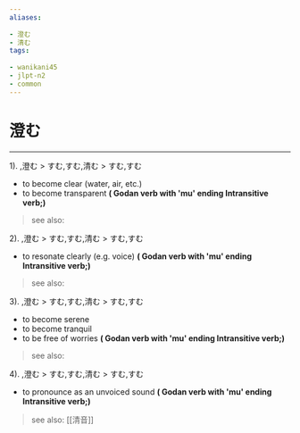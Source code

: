 ```yaml
---
aliases:
    
- 澄む
- 清む
tags:
    
- wanikani45
- jlpt-n2
- common
---
```


# 澄む
---
1).
,澄む > すむ,すむ,清む > すむ,すむ

- to become clear (water, air, etc.)
- to become transparent
**( Godan verb with 'mu' ending Intransitive verb;)**
> see also: 
            
2).
,澄む > すむ,すむ,清む > すむ,すむ

- to resonate clearly (e.g. voice)
**( Godan verb with 'mu' ending Intransitive verb;)**
> see also: 
            
3).
,澄む > すむ,すむ,清む > すむ,すむ

- to become serene
- to become tranquil
- to be free of worries
**( Godan verb with 'mu' ending Intransitive verb;)**
> see also: 
            
4).
,澄む > すむ,すむ,清む > すむ,すむ

- to pronounce as an unvoiced sound
**( Godan verb with 'mu' ending Intransitive verb;)**
> see also:  [[清音]]
            